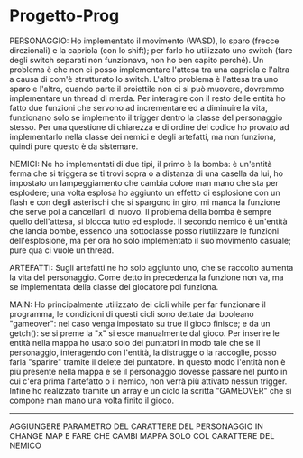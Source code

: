 # Progetto-Prog
PERSONAGGIO:
Ho implementato il movimento (WASD), lo sparo (frecce direzionali) e la capriola (con lo shift); per farlo ho utilizzato uno switch (fare degli switch separati non funzionava, non ho ben capito perché). Un problema è che non ci posso implementare l'attesa tra una capriola e l'altra a causa di com'è strutturato lo switch. L'altro problema è l'attesa tra uno sparo e l'altro, quando parte il proiettile non ci si può muovere, dovremmo implementare un thread di merda.
Per interagire con il resto delle entità ho fatto due funzioni che servono ad incrementare ed a diminuire la vita, funzionano solo se implemento il trigger dentro la classe del personaggio stesso. Per una questione di chiarezza e di ordine del codice ho provato ad implementarlo nella classe dei nemici e degli artefatti, ma non funziona, quindi pure questo è da sistemare.

NEMICI:
Ne ho implementati di due tipi, il primo è la bomba: è un'entità ferma che si triggera se ti trovi sopra o a distanza di una casella da lui, ho impostato un lampeggiamento che cambia colore man mano che sta per esplodere; una volta esplosa ho aggiunto un effetto di esplosione con un flash e con degli asterischi che si spargono in giro, mi manca la funzione che serve poi a cancellarli di nuovo. Il problema della bomba è sempre quello dell'attesa, si blocca tutto ed esplode. 
Il secondo nemico è un'entità che lancia bombe, essendo una sottoclasse posso riutilizzare le funzioni dell'esplosione, ma per ora ho solo implementato il suo movimento casuale; pure qua ci vuole un thread.

ARTEFATTI:
Sugli artefatti ne ho solo aggiunto uno, che se raccolto aumenta la vita del personaggio. Come detto in precedenza la funzione non va, ma se implementata della classe del giocatore poi funziona.

MAIN:
Ho principalmente utilizzato dei cicli while per far funzionare il programma, le condizioni di questi cicli sono dettate dal booleano "gameover": nel caso venga impostato su true il gioco finisce; e da un getch(): se si preme la "x" si esce manualmente dal gioco. 
Per inserire le entità nella mappa ho usato solo dei puntatori in modo tale che se il personaggio, interagendo con l'entità, la distrugge o la raccoglie, posso farla "sparire" tramite il delete del puntatore. In questo modo l'entità non è più presente nella mappa e se il personaggio dovesse passare nel punto in cui c'era prima l'artefatto o il nemico, non verrà più attivato nessun trigger.
Infine ho realizzato tramite un array e un ciclo la scritta "GAMEOVER" che si compone man mano una volta finito il gioco.


------------------

AGGIUNGERE PARAMETRO DEL CARATTERE DEL PERSONAGGIO IN CHANGE MAP E FARE CHE CAMBI MAPPA SOLO COL CARATTERE DEL NEMICO
